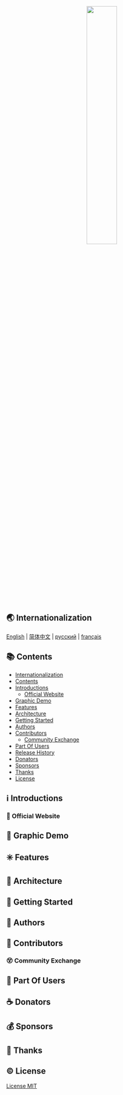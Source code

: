 <p align="center">
  <!-- Set your project logo image here -->
  <img src="https://cdn.jsdelivr.net/gh/misitebao/CDN@master/gravatar_tigateam.png" width="40%" /><br/>
</p>
<p align="center">
<!-- Fill in your project slogan here, preferably a short sentence. -->
</p>

<span id="nav-1"></span>

## 🌏 Internationalization

<!-- Here is the multilingual list -->

[English](README.md) | [简体中文](README.zh-Hans.md) | [русский](README.ru.md) | [français](README.fr.md)

<span id="nav-2"></span>

## 📚 Contents

- [Internationalization](#nav-1)
- [Contents](#nav-2)
- [Introductions](#nav-3)
  - [Official Website](#nav-3-1)
- [Graphic Demo](#nav-4)
- [Features](#nav-5)
- [Architecture](#nav-6)
- [Getting Started](#nav-7)
- [Authors](#nav-8)
- [Contributors](#nav-9)
  - [Community Exchange](#nav-9-1)
- [Part Of Users](#nav-10)
- [Release History](CHANGE.md)
- [Donators](#nav-11)
- [Sponsors](#nav-12)
- [Thanks](#nav-13)
- [License](#nav-14)

<span id="nav-3"></span>

## ℹ️ Introductions

<!-- Fill in the detailed introduction about your project here -->

<span id="nav-3-1"></span>

### 🔔 Official Website

<!-- Fill in the official website address of your project here, including homepage, documentation, etc. -->

<span id="nav-4"></span>

## 🌅 Graphic Demo

<!-- Place the demo of your project here, which can be a specific visit address, picture screenshot, Gif or video, etc. -->

<span id="nav-5"></span>

## ✳️ Features

<!-- Fill in the features of your project here, usually a list. -->

<span id="nav-6"></span>

## 🍊 Architecture

<!-- Fill in your project architecture diagram or description here, and you can place the project directory description -->

<span id="nav-7"></span>

## 💎 Getting Started

<!-- Write the detailed instructions for the project here, and tell users how to use your project. -->

<span id="nav-8"></span>

## 🙆 Authors

<!-- Fill in the relevant information of the project author here -->

<span id="nav-9"></span>

## 🌟 Contributors

<!-- Fill in the list of contributors to the project here, usually a list, of course, you can also use pictures instead. -->

<span id="nav-9-1"></span>

### 😵 Community Exchange

<!-- Fill in the online and offline communication address of the project here, which can be an instant messaging group, a community, or a discussion group, etc. -->

<span id="nav-10"></span>

## 👼 Part Of Users

<!-- Fill in the user list of the project here, and tell visitors which users are using your project. -->

<span id="nav-11"></span>

## ☕ Donators

<!-- Fill in the list of donors here -->

<span id="nav-12"></span>

## 💰 Sponsors

<!-- Fill in the list of sponsors here -->

<span id="nav-13"></span>

## 👏 Thanks

<!-- Fill in the list of special thanks here, which can be anything or a person. -->

<span id="nav-14"></span>

## ©️ License

[License MIT](LICENSE)
